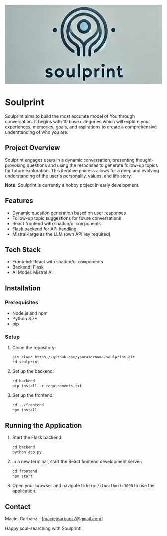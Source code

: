 ![Soulprint Logo](assets/logo.png)

# Soulprint 

Soulprint aims to build the most accurate model of You through conversation. It begins with 10 base categories which will explore your experiences, memories, goals, and aspirations to create a comprehensive understanding of who you are.

## Project Overview

Soulprint engages users in a dynamic conversation, presenting thought-provoking questions and using the responses to generate follow-up topics for future exploration. This iterative process allows for a deep and evolving understanding of the user's personality, values, and life story.

**Note:** Soulprint is currently a hobby project in early development.

## Features
- Dynamic question generation based on user responses
- Follow-up topic suggestions for future conversations
- React frontend with shadcn/ui components
- Flask backend for API handling
- Mistral-large as the LLM (own API key required)

## Tech Stack

- Frontend: React with shadcn/ui components
- Backend: Flask
- AI Model: Mistral AI

## Installation

### Prerequisites

- Node.js and npm
- Python 3.7+
- pip

### Setup

1. Clone the repository:
   ```
   git clone https://github.com/yourusername/soulprint.git
   cd soulprint
   ```

2. Set up the backend:
   ```
   cd backend
   pip install -r requirements.txt
   ```

3. Set up the frontend:
   ```
   cd ../frontend
   npm install
   ```

## Running the Application

1. Start the Flask backend:
   ```
   cd backend
   python app.py
   ```

2. In a new terminal, start the React frontend development server:
   ```
   cd frontend
   npm start
   ```

3. Open your browser and navigate to `http://localhost:3000` to use the application.

## Contact

Maciej Garbacz - [maciejgarbacz7@gmail.com]

Happy soul-searching with Soulprint!
